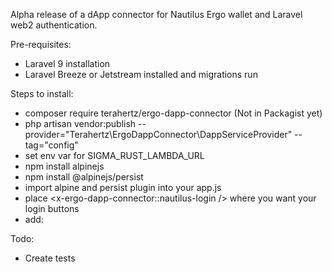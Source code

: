 Alpha release of a dApp connector for Nautilus Ergo wallet and Laravel web2 authentication. 

Pre-requisites:  
- Laravel 9 installation
- Laravel Breeze or Jetstream installed and migrations run

Steps to install:
- composer require terahertz/ergo-dapp-connector (Not in Packagist yet)
- php artisan vendor:publish --provider="Terahertz\ErgoDappConnector\DappServiceProvider" --tag="config"
- set env var for SIGMA_RUST_LAMBDA_URL
- npm install alpinejs
- npm install @alpinejs/persist
- import alpine and persist plugin into your app.js
- place   <x-ergo-dapp-connector::nautilus-login /> where you want your login buttons
- add: <script src="{{ asset('vendor/terahertz/terahertz.js') }}"></script>

Todo:
- Create tests
